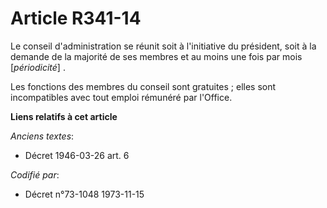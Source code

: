 # Article R341-14

Le conseil d'administration se réunit soit à l'initiative du président, soit à la demande de la majorité de ses membres et au
moins une fois par mois [*périodicité*] .

Les fonctions des membres du conseil sont gratuites ; elles sont incompatibles avec tout emploi rémunéré par l'Office.

**Liens relatifs à cet article**

_Anciens textes_:

  - Décret  1946-03-26 art. 6

_Codifié par_:

  - Décret n°73-1048 1973-11-15
